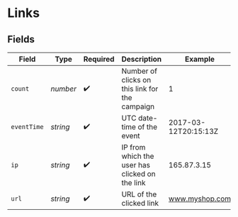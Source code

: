 # Links


## Fields

| Field                                          | Type                                           | Required                                       | Description                                    | Example                                        |
| ---------------------------------------------- | ---------------------------------------------- | ---------------------------------------------- | ---------------------------------------------- | ---------------------------------------------- |
| `count`                                        | *number*                                       | :heavy_check_mark:                             | Number of clicks on this link for the campaign | 1                                              |
| `eventTime`                                    | *string*                                       | :heavy_check_mark:                             | UTC date-time of the event                     | 2017-03-12T20:15:13Z                           |
| `ip`                                           | *string*                                       | :heavy_check_mark:                             | IP from which the user has clicked on the link | 165.87.3.15                                    |
| `url`                                          | *string*                                       | :heavy_check_mark:                             | URL of the clicked link                        | www.myshop.com                                 |